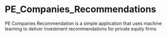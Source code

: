 # PE_Companies_Recommendations
PE Companies Recommendation is a simple application that uses machine learning to deliver investment recommendations for private equity firms
